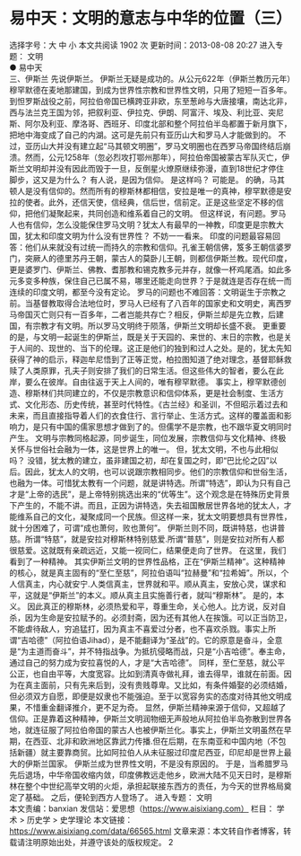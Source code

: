 # 易中天：文明的意志与中华的位置（三）

选择字号：大 中 小   本文共阅读 1902 次 更新时间：2013-08-08 20:27
进入专题： 文明  
● 易中天  
三、伊斯兰
先说伊斯兰。
伊斯兰无疑是成功的。从公元622年（伊斯兰教历元年）穆罕默德在麦地那建国，到成为世界性宗教和世界性文明，只用了短短一百多年。到怛罗斯战役之前，阿拉伯帝国已横跨亚非欧，东至葱岭与大唐接壤，南达北非，西与法兰克王国为邻，把叙利亚、伊拉克、伊朗、阿富汗、埃及、利比亚、突尼斯、阿尔及利亚、摩洛哥、西班牙、印度北部和整个阿拉伯半岛都置于新月旗下，把地中海变成了自己的内湖。这可是先前只有亚历山大和罗马人才能做到的。
不过，亚历山大并没有建立起“马其顿文明圈”，罗马文明圈也在西罗马帝国终结后崩溃。然而，公元1258年（忽必烈攻打鄂州那年），阿拉伯帝国被蒙古军队灭亡，伊斯兰文明却并没有因此而毁于一旦，反倒星火燎原继续弥漫，直到18世纪才停住脚步，这又是为什么？
有人说，是因为信仰。
是这样吗？
可能是。
的确，马其顿人是没有信仰的。然而所有的穆斯林都相信，安拉是唯一的真神，穆罕默德是安拉的使者。此外，还信天使，信经典，信后世，信前定。正是这些坚定不移的信仰，把他们凝聚起来，共同创造和维系着自己的文明。
但这样说，有问题。罗马人也有信仰，怎么没能保住罗马文明？犹太人有最早的一神教，印度更是宗教大国，犹太和印度文明为什么没有世界性？
不妨一一看来。
印度的问题最容易回答：他们从来就没有过统一而持久的宗教和信仰。孔雀王朝信佛，笈多王朝信婆罗门，突厥人的德里苏丹王朝，蒙古人的莫卧儿王朝，则都信伊斯兰教。现代印度，更是婆罗门、伊斯兰、佛教、耆那教和锡克教多元并存，就像一杯鸡尾酒。如此多元多变多种族，保住自己已属不易，哪里还能走向世界？于是就连是否存在统一而连续的印度文明，都至今没有定论。
罗马的问题也不难回答：文明诞生于宗教之前。当基督教取得合法地位时，罗马人已经有了八百年的国家史和文明史，离西罗马帝国灭亡则只有一百多年，二者岂能共存亡？相反，伊斯兰却是先立教，后建国，有宗教才有文明。所以罗马文明终于陨落，伊斯兰文明却长盛不衰。
更重要的是，与文明一起诞生的伊斯兰，既是关于天园的、来世的、末日的宗教，也是关于人间的、现世的、当下的伦理。这正是他们的独到和过人之处。是的，犹太先知获得了神的启示，释迦牟尼悟到了正等正觉，柏拉图知道了绝对理念，基督耶稣救赎了人类原罪，孔夫子则安排了我们的日常生活。但这些伟大的智者，要么在此岸，要么在彼岸。自由往返于天上人间的，唯有穆罕默德。
事实上，穆罕默德创造、穆斯林们共同建立的，不仅是宗教意识和信仰体系，更是社会制度、生活方式、文化形态、历史传统，甚至时代特性。《古兰经》和圣训，不但昭示着过去和未来，而且直接指导着人们的衣食住行、言行举止、生活方式。这样的覆盖面和影响力，是只有中国的儒家思想才做到了的。但儒学不是宗教，也不跟华夏文明同时产生。
文明与宗教同格起源，同步诞生，同位发展，宗教信仰与文化精神、终极关怀与世俗社会融为一体，这是世界上的唯一。
但，犹太文明，不也与此相似吗？
没错，犹太教的建立，虽非建国之初，却在复国之时，即“巴比伦之囚”以后。因此，犹太人的文明，也可以说跟宗教相同步。他们的宗教信仰和世俗生活，也融为一体。可惜犹太教有一个问题，就是讲特选。所谓“特选”，即认为只有自己才是“上帝的选民”，是上帝特别挑选出来的“优等生”。这个观念是在特殊历史背景下产生的，不能不讲。而且，正因为讲特选，失去祖国散居世界各地的犹太人，才能维系自己的文化，凝聚成同一个民族。但这样一来，犹太文明要想具有世界性，就十分困难了，可谓“成也萧何，败也萧何”。
伊斯兰则不同，既讲特慈，也讲普慈。所谓“特慈”，就是安拉对穆斯林特别慈爱.所谓“普慈”，则是安拉对所有人都很慈爱。这就既有亲疏远近，又能一视同仁，结果便走向了世界。
在这里，我们看到了一种精神。
其实伊斯兰文明的世界性品格，正在“伊斯兰精神”。这种精神的核心，就是真主固有的“至仁至慈”，阿拉伯语叫“拉赫曼”和“拉希姆”。所以，个人信真主，内心就安宁.人类信真主，世界就和平。顺从真主，安放心灵，谋求和平，这就是“伊斯兰”的本义。顺从真主且实施善行者，就叫“穆斯林”。
是的，本义。
因此真正的穆斯林，必须热爱和平，尊重生命，关心他人。比方说，反对自杀，因为生命是安拉赋予的。必须封斋，因为还有其他人在挨饿。可以正当防卫，不能虐待敌人，穷追猛打，因为真主不喜爱过分者，也不喜欢杀戮。事实上所谓“吉哈德”（阿拉伯语Jihad），是不能翻译为“圣战”的。它的原意是奋斗，全意是“为主道而奋斗”，并不特指战争。为抵抗侵略而战，只是“小吉哈德”。奉主命，通过自己的努力成为安拉喜悦的人，才是“大吉哈德”。
同样，至仁至慈，就公平公正，也自由平等，大度宽容。比如到清真寺做礼拜，谁去得早，谁就在前面。因为在真主面前，只有先来后到，没有贵贱尊卑。又比如，有条件婚娶的必须结婚，但必须双方自愿，即便是奴隶也不能强迫。至于以宽容务实的态度对待其他文明成果，不惜重金翻译推介，更不足为奇。
显然，伊斯兰精神来源于信仰，又超越了信仰。正是靠着这种精神，伊斯兰文明润物细无声般地从阿拉伯半岛弥散到世界各地，就连征服了阿拉伯帝国的蒙古人也被伊斯兰化。事实上，伊斯兰文明虽然在早期，在西亚、北非和欧洲地区靠武力传播.但在后期，在东南亚和中国内地（不包括新疆）就主要靠商贸。比如阿拉伯人从未征服过印度尼西亚，印尼却是世界上最大的伊斯兰国家。
伊斯兰成为世界性文明，不是没有原因的。
于是，当希腊罗马先后退场，中华帝国收缩内敛，印度佛教远走他乡，欧洲大陆不见天日时，是穆斯林在整个中世纪高举文明的火炬，承担起联接东西方的责任，为今天的世界格局奠定了基础。
之后，便轮到西方人登场了。
    进入专题： 文明  
本文责编：banxian
发信站：爱思想（https://www.aisixiang.com）
栏目： 学术 > 历史学 > 史学理论
本文链接：https://www.aisixiang.com/data/66565.html
文章来源：本文转自作者博客，转载请注明原始出处，并遵守该处的版权规定。
2
